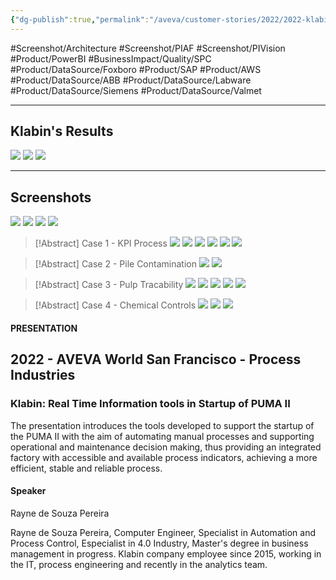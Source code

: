 ```yaml
---
{"dg-publish":true,"permalink":"/aveva/customer-stories/2022/2022-klabin-klabin-real-time-information-tools-in-startup-of-puma-ii/"}
---
```



#Screenshot/Architecture  #Screenshot/PIAF  #Screenshot/PIVision #Product/PowerBI #BusinessImpact/Quality/SPC #Product/DataSource/Foxboro #Product/SAP #Product/AWS #Product/DataSource/ABB  #Product/DataSource/Labware #Product/DataSource/Siemens #Product/DataSource/Valmet  

---
## Klabin's Results
![](https://i.imgur.com/Tdw8Ahf.png)
![](https://i.imgur.com/d9Zb2wv.png)
![](https://i.imgur.com/ugKcQYV.png)

---
## Screenshots
![](https://i.imgur.com/C4aq7Qf.png)
![](https://i.imgur.com/Md3VTSz.png)
![](https://i.imgur.com/UtqGLbs.png)
![](https://i.imgur.com/DXCVSKg.png)

> [!Abstract] Case 1 - KPI Process
> ![](https://i.imgur.com/I0awWtN.png)
> ![](https://i.imgur.com/gDkR5Pz.png)
> ![](https://i.imgur.com/fTkQmFM.png)
> ![](https://i.imgur.com/K1M4lFH.png)
> ![](https://i.imgur.com/8lI3ZiI.png)
> ![](https://i.imgur.com/9O7a6uC.png)

> [!Abstract] Case 2 - Pile Contamination
> ![](https://i.imgur.com/E1LTEXd.png)
> ![](https://i.imgur.com/L3ZxQvg.png)

> [!Abstract] Case 3 - Pulp Tracability
> ![](https://i.imgur.com/jji8Jae.png)
> ![](https://i.imgur.com/FGO1Bt6.png)
> ![](https://i.imgur.com/PqhcDtH.png)
> ![](https://i.imgur.com/SIR7D7i.png)
> ![](https://i.imgur.com/w0xUvyW.png)

> [!Abstract] Case 4 - Chemical Controls
> ![](https://i.imgur.com/kRu9lZN.png)
> ![](https://i.imgur.com/amKxGkg.png)
> ![](https://i.imgur.com/hJymmzL.png)

#### PRESENTATION

## 2022 - AVEVA World San Francisco - Process Industries

### Klabin: Real Time Information tools in Startup of PUMA II

The presentation introduces the tools developed to support the startup of the PUMA II with the aim of automating manual processes and supporting operational and maintenance decision making, thus providing an integrated factory with accessible and available process indicators, achieving a more efficient, stable and reliable process.

#### Speaker

Rayne de Souza Pereira

Rayne de Souza Pereira, Computer Engineer, Specialist in Automation and Process Control, Especialist in 4.0 Industry, Master's degree in business management in progress. Klabin company employee since 2015, working in the IT, process engineering and recently in the analytics team.